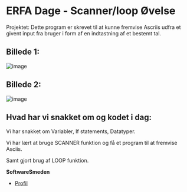 # ERFA Dage - Scanner/loop Øvelse

Projektet:
Dette program er skrevet til at kunne fremvise Ascriis udfra et givent input fra bruger i form af en indtastning af et bestemt tal.



<h2>Billede 1:</h2>        

![image](https://user-images.githubusercontent.com/89922905/132210422-00e98fbc-7c5f-453a-8daf-a1bfc0abc12d.png)

<h2>Billede 2:</h2>

![image](https://user-images.githubusercontent.com/89922905/132210994-44dc0a10-5de5-43e1-ad9d-f33177fda458.png)




<h2>Hvad har vi snakket om og kodet i dag:</h2>
<p>Vi har snakket om Variabler, If statements, Datatyper. 
<p>Vi har lært at bruge SCANNER funktion og få et program til at fremvise Asciis.
<p>Samt gjort brug af LOOP funktion.   





**SoftwareSmeden**

- [Profil](https://github.com/SoftwareSmeden "SoftwareSmeden")
